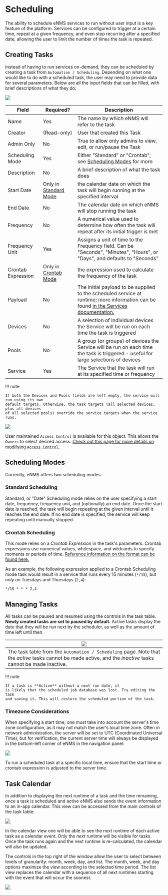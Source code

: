 # Scheduling

The ability to schedule eNMS services to run without user input
is a key feature of the platform. Services can be configured to trigger at
a certain time, repeat at a given frequency, and even stop recurring after a 
specified date, allowing the user to limit the number of times
the task is repeated.

## Creating Tasks

Instead of having to run services on-demand, they can be scheduled by
creating a task from `Automation / Scheduling`. Depending on what one would like 
to do with a scheduled task, the user may need to provide data for several parameters.
Below are all the input fields that can be filled, with brief descriptions of 
what they do:

![](../_static/automation/scheduling/scheduling_common_properties.png)

| Field | Required? | Description |
| - | - | - |
| Name | Yes | The name by which eNMS will refer to the task |
| Creator | (Read-only) | User that created this Task |
| Admin Only | No | True to allow only admins to view, edit, or run/pause the Task  |
| Scheduling Mode | Yes | Either "Standard" or "Crontab"; see [Scheduling Modes](#scheduling-modes) for more |
| Description | No | A brief description of what the task does |
| Start Date | Only in [Standard Mode](#standard-scheduling) | the calendar date on which the task will begin running at the specified interval |
| End Date | No | The calendar date on which eNMS will stop running the task | 
| Frequency | No | A numerical value used to determine how often the task will repeat after its initial trigger is met |
| Frequency Unit | Yes | Assigns a unit of time to the Frequency field. Can be "Seconds", "Minutes", "Hours", or "Days", and defaults to "Seconds" |
| Crontab Expression | Only in [Crontab Mode](#crontab-scheduling) | the expression used to calculate the frequency of the task |
| Payload | No | The initial payload to be supplied to the scheduled service at runtime; more information can be found [in the Services documentation.](./services.md) |
| Devices | No | A selection of individual devices the Service will be run on each time the task is triggered |
| Pools | No | A group (or groups) of devices the Service will be run on each time the task is triggered - useful for large selections of devices |  
| Service | Yes | The Service that the task will run at its specified time or frequency |

!!! note

    If both the Devices and Pools fields are left empty, the service will run using its own 
    default targets. Otherwise, the task targets (all selected devices, plus all devices
    of all selected pools) override the service targets when the service runs.

![](../_static/automation/scheduling/scheduling_access_control.png)

User maintained `Access Control` is available for this object. This allows the `Owners` to select desired access.
[Check out this page for more details on modifying `Access Control`.](../administration/overview.md) 

## Scheduling Modes

Currently, eNMS offers two scheduling modes:

### Standard Scheduling

Standard, or "Date" Scheduling mode relies on the user specifying a start date,
frequency, frequency unit, and (optionally) an end date. Once the start date is 
reached, the task will begin repeating at the given interval until it reaches the
end date. If no end date is specified, the service will keep repeating until manually
stopped. 

### Crontab Scheduling

This mode relies on a *Crontab Expression* in the task's parameters. Crontab
expressions use numerical values, whitespace, and wildcards to specify moments or
periods of time. [Reference information on the format can be found here.](https://en.wikipedia.org/wiki/Cron#Overview)

As an example, the following expression applied to a Crontab Scheduling mode task
would result in a service that runs every 15 minutes (`*/15`), but *only* on Tuesdays
and Thursdays (`2,4`):

```
*/15 * * * 2,4
```

## Managing Tasks

All tasks can be paused and resumed using the controls in the task table.
**Newly created tasks are set to paused by default.** Active tasks display 
the date that they will be run next by the scheduler, as well as the amount 
of time left until then.

| ![](../_static/automation/scheduling/task_table.png) |
| -- |
| The task table from the `Automation / Scheduling` page. Note that the *active* tasks cannot be made active, and the *inactive* tasks cannot be made inactive. |

!!! note

    If a task is **Active** without a next run date, it
    is likely that the scheduled job database was lost. Try editing the task
    and saving it. This will restore the scheduled portion of the task.

### Timezone Considerations

When specifying a start time, one must take into account the server's
time zone configuration, as it may not match the user's local time zone. 
Often in network administration, the server will be set to UTC (Coordinated
Universal Time), but for verification, the current server time will always be
displayed in the bottom-left corner of eNMS in the navigation panel:

![](../_static/automation/scheduling/nav_panel_time.png)

To run a scheduled task at a specific local time, ensure that the start time
or crontab expression is adjusted to the server time.

## Task Calendar

In addition to displaying the next runtime of a task and the time remaining, once
a task is scheduled and active eNMS also sends the event information to an in-app
calendar. This view can be accessed from the main controls of the task table:

![](../_static/automation/scheduling/calendar_button.png)

In the calendar view one will be able to see the next runtime of each active 
task as a calendar event. Only the *next* runtime will be visible for tasks. Once
the task runs again and the next runtime is re-calculated, the calendar will
also be updated.

The controls in the top right of the window allow the user to select between 
levels of granularity: month, week, day, and list. The month, week, and day
options maximize the view according to the selected time period. The list view 
replaces the calendar with a sequence of all next runtimes starting with the event 
that will occur the soonest. 

![](../_static/automation/scheduling/calendar_view.png)